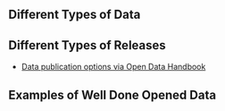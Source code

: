 ## Different Types of Data

## Different Types of Releases
* [Data publication options via Open Data Handbook](http://opendatahandbook.org/en/how-to-open-up-data/make-data-available.html)

## Examples of Well Done Opened Data
